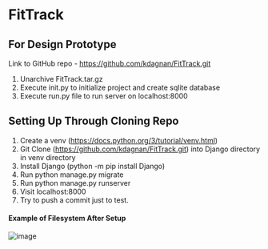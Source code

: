 # FitTrack

## For Design Prototype
Link to GitHub repo - https://github.com/kdagnan/FitTrack.git
1. Unarchive FitTrack.tar.gz
2. Execute init.py to initialize project and create sqlite database
3. Execute run.py file to run server on localhost:8000

## Setting Up Through Cloning Repo
1. Create a venv (https://docs.python.org/3/tutorial/venv.html)
2. Git Clone (https://github.com/kdagnan/FitTrack.git) into Django directory in venv directory
3. Install Django (python -m pip install Django)
4. Run python manage.py migrate
5. Run python manage.py runserver
6. Visit localhost:8000
7. Try to push a commit just to test.

#### Example of Filesystem After Setup
![image](https://i.imgur.com/ZMN1sl0.png)
